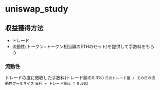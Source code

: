 # uniswap_study

## 収益獲得方法
- トレード
- 流動性(トークン+トークン相当額のETHのセット)を提供して手数料をもらう

### 流動性
トレードの度に徴収した手数料(トレード額の0.3%)
`日次トレード量 / その日の流動性プールサイズ`
`日利 = トレード量比 * 0.003 `
